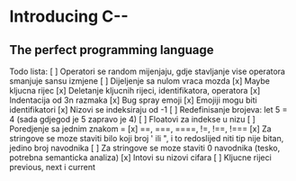 # Introducing C--

## The perfect programming language

Todo lista:
[ ] Operatori se random mijenjaju, gdje stavljanje vise operatora smanjuje sansu izmjene
[ ] Dijeljenje sa nulom vraca mozda
[x] Maybe kljucna rijec
[x] Deletanje kljucnih rijeci, identifikatora, operatora
[x] Indentacija od 3n razmaka
[x] Bug spray emoji
[x] Emojiji mogu biti identifikatori
[x] Nizovi se indeksiraju od -1
[ ] Redefinisanje brojeva: let 5 = 4 (sada gdjegod je 5 zapravo je 4)
[ ] Floatovi za indekse u nizu
[ ] Poredjenje sa jednim znakom =
[x] ==, ===, ====, !=, !==, !===
[x] Za stringove se moze staviti bilo koji broj ' ili ", i to redoslijed niti tip nije bitan, jedino broj navodnika
[ ] Za stringove se moze staviti 0 navodnika (tesko, potrebna semanticka analiza)
[x] Intovi su nizovi cifara
[ ] Kljucne rijeci previous, next i current
